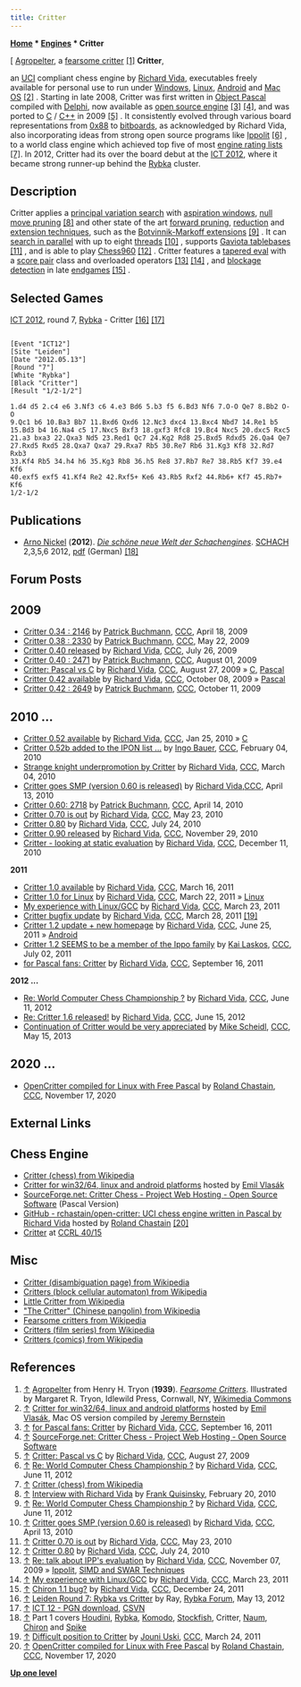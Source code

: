 ```yaml
---
title: Critter
---
```

**[Home](Home "Home") * [Engines](Engines "Engines") * Critter**

\[ [Agropelter](https://en.wikipedia.org/wiki/Agropelter), a [fearsome critter](https://en.wikipedia.org/wiki/Fearsome_critters) <a id="cite-note-1" href="#cite-ref-1">[1]</a>
**Critter**,

an [UCI](UCI "UCI") compliant chess engine by [Richard Vida](Richard_Vida "Richard Vida"), executables freely available for personal use to run under [Windows](Windows "Windows"), [Linux](Linux "Linux"), [Android](Android "Android") and [Mac OS](Mac_OS "Mac OS") <a id="cite-note-2" href="#cite-ref-2">[2]</a> . Starting in late 2008, Critter was first written in [Object Pascal](Pascal "Pascal") compiled with [Delphi](Delphi "Delphi"), now available as [open source engine](Category:Open_Source "Category:Open Source") <a id="cite-note-3" href="#cite-ref-3">[3]</a> <a id="cite-note-4" href="#cite-ref-4">[4]</a>, and was ported to [C](C "C") / [C++](Cpp "Cpp") in 2009 <a id="cite-note-5" href="#cite-ref-5">[5]</a> . It consistently evolved through various board representations from [0x88](0x88 "0x88") to [bitboards](Bitboards "Bitboards"), as acknowledged by Richard Vida, also incorporating ideas from strong open source programs like [Ippolit](Ippolit "Ippolit") <a id="cite-note-6" href="#cite-ref-6">[6]</a> , to a world class engine which achieved top five of most [engine rating lists](Engine_Rating_Lists "Engine Rating Lists") <a id="cite-note-7" href="#cite-ref-7">[7]</a>. In 2012, Critter had its over the board debut at the [ICT 2012](ICT_2012 "ICT 2012"), where it became strong runner-up behind the [Rybka](Rybka "Rybka") cluster.

## Description

Critter applies a [principal variation search](Principal_Variation_Search "Principal Variation Search") with [aspiration windows](Aspiration_Windows "Aspiration Windows"), [null move pruning](Null_Move_Pruning "Null Move Pruning") <a id="cite-note-8" href="#cite-ref-8">[8]</a> and other state of the art [forward pruning](Pruning "Pruning"), [reduction](Reductions "Reductions") and [extension techniques](Extensions "Extensions"), such as the [Botvinnik-Markoff extensions](Botvinnik-Markoff_Extension "Botvinnik-Markoff Extension") <a id="cite-note-9" href="#cite-ref-9">[9]</a> . It can [search in parallel](Parallel_Search "Parallel Search") with up to eight [threads](Thread "Thread") <a id="cite-note-10" href="#cite-ref-10">[10]</a> , supports [Gaviota tablebases](Gaviota_Tablebases "Gaviota Tablebases") <a id="cite-note-11" href="#cite-ref-11">[11]</a> , and is able to play [Chess960](Chess960 "Chess960") <a id="cite-note-12" href="#cite-ref-12">[12]</a> . Critter features a [tapered eval](Tapered_Eval "Tapered Eval") with a [score pair](Score "Score") class and overloaded operators <a id="cite-note-13" href="#cite-ref-13">[13]</a> <a id="cite-note-14" href="#cite-ref-14">[14]</a> , and [blockage detection](Blockage_Detection "Blockage Detection") in late [endgames](Endgame "Endgame") <a id="cite-note-15" href="#cite-ref-15">[15]</a> .

## Selected Games

[ICT 2012](ICT_2012 "ICT 2012"), round 7, [Rybka](Rybka "Rybka") - Critter <a id="cite-note-16" href="#cite-ref-16">[16]</a> <a id="cite-note-17" href="#cite-ref-17">[17]</a>

```

[Event "ICT12"]
[Site "Leiden"]
[Date "2012.05.13"]
[Round "7"]
[White "Rybka"]
[Black "Critter"]
[Result "1/2-1/2"]

1.d4 d5 2.c4 e6 3.Nf3 c6 4.e3 Bd6 5.b3 f5 6.Bd3 Nf6 7.O-O Qe7 8.Bb2 O-O
9.Qc1 b6 10.Ba3 Bb7 11.Bxd6 Qxd6 12.Nc3 dxc4 13.Bxc4 Nbd7 14.Re1 b5
15.Bd3 b4 16.Na4 c5 17.Nxc5 Bxf3 18.gxf3 Rfc8 19.Bc4 Nxc5 20.dxc5 Rxc5
21.a3 bxa3 22.Qxa3 Nd5 23.Red1 Qc7 24.Kg2 Rd8 25.Bxd5 Rdxd5 26.Qa4 Qe7
27.Rxd5 Rxd5 28.Qxa7 Qxa7 29.Rxa7 Rb5 30.Re7 Rb6 31.Kg3 Kf8 32.Rd7 Rxb3
33.Kf4 Rb5 34.h4 h6 35.Kg3 Rb8 36.h5 Re8 37.Rb7 Re7 38.Rb5 Kf7 39.e4 Kf6
40.exf5 exf5 41.Kf4 Re2 42.Rxf5+ Ke6 43.Rb5 Rxf2 44.Rb6+ Kf7 45.Rb7+ Kf6
1/2-1/2

```

## Publications

- [Arno Nickel](Arno_Nickel "Arno Nickel") (**2012**). *[Die schöne neue Welt der Schachengines](http://www.edition-marco-shop.de/epages/64079634.sf/de_DE/?ObjectPath=/Shops/64079634/Categories/Schachgeschehen/Computerschach)*. [SCHACH](http://www.zeitschriftschach.de/) 2,3,5,6 2012, [pdf](http://www.edition-marco-shop.de/WebRoot/Store14/Shops/64079634/5177/F0A3/C389/D0DD/3A71/C0A8/2935/25F6/Die_schoene_neue_Welt_der_Schachengines.pdf) (German) <a id="cite-note-18" href="#cite-ref-18">[18]</a>

## Forum Posts

## 2009

- [Critter 0.34 : 2146](http://www.talkchess.com/forum/viewtopic.php?t=27504) by [Patrick Buchmann](Patrick_Buchmann "Patrick Buchmann"), [CCC](CCC "CCC"), April 18, 2009
- [Critter 0.38 : 2330](http://www.talkchess.com/forum/viewtopic.php?t=28064) by [Patrick Buchmann](Patrick_Buchmann "Patrick Buchmann"), [CCC](CCC "CCC"), May 22, 2009
- [Critter 0.40 released](http://www.talkchess.com/forum/viewtopic.php?t=29114) by [Richard Vida](Richard_Vida "Richard Vida"), [CCC](CCC "CCC"), July 26, 2009
- [Critter 0.40 : 2471](http://www.talkchess.com/forum/viewtopic.php?t=29199) by [Patrick Buchmann](Patrick_Buchmann "Patrick Buchmann"), [CCC](CCC "CCC"), August 01, 2009
- [Critter: Pascal vs C](http://www.talkchess.com/forum/viewtopic.php?t=29562) by [Richard Vida](Richard_Vida "Richard Vida"), [CCC](CCC "CCC"), August 27, 2009 » [C](C "C"), [Pascal](Pascal "Pascal")
- [Critter 0.42 available](http://www.talkchess.com/forum/viewtopic.php?t=30053) by [Richard Vida](Richard_Vida "Richard Vida"), [CCC](CCC "CCC"), October 08, 2009 » [Pascal](Pascal "Pascal")
- [Critter 0.42 : 2649](http://www.talkchess.com/forum/viewtopic.php?t=30093) by [Patrick Buchmann](Patrick_Buchmann "Patrick Buchmann"), [CCC](CCC "CCC"), October 11, 2009

## 2010 ...

- [Critter 0.52 available](http://www.talkchess.com/forum/viewtopic.php?t=32030) by [Richard Vida](Richard_Vida "Richard Vida"), [CCC](CCC "CCC"), Jan 25, 2010 » [C](C "C")
- [Critter 0.52b added to the IPON list ...](http://www.talkchess.com/forum/viewtopic.php?t=32370) by [Ingo Bauer](Ingo_Bauer "Ingo Bauer"), [CCC](CCC "CCC"), February 04, 2010
- [Strange knight underpromotion by Critter](http://www.talkchess.com/forum/viewtopic.php?topic_view=threads&p=335316&t=33059) by [Richard Vida](Richard_Vida "Richard Vida"), [CCC](CCC "CCC"), March 04, 2010
- [Critter goes SMP (version 0.60 is released)](http://www.talkchess.com/forum/viewtopic.php?t=33774) by [Richard Vida](Richard_Vida "Richard Vida"),[CCC](CCC "CCC"), April 13, 2010
- [Critter 0.60: 2718](http://www.talkchess.com/forum/viewtopic.php?t=33801) by [Patrick Buchmann](Patrick_Buchmann "Patrick Buchmann"), [CCC](CCC "CCC"), April 14, 2010
- [Critter 0.70 is out](http://www.talkchess.com/forum/viewtopic.php?t=34470) by [Richard Vida](Richard_Vida "Richard Vida"), [CCC](CCC "CCC"), May 23, 2010
- [Critter 0.80](http://www.talkchess.com/forum/viewtopic.php?t=35565) by [Richard Vida](Richard_Vida "Richard Vida"), [CCC](CCC "CCC"), July 24, 2010
- [Critter 0.90 released](http://www.talkchess.com/forum/viewtopic.php?t=36854) by [Richard Vida](Richard_Vida "Richard Vida"), [CCC](CCC "CCC"), November 29, 2010
- [Critter - looking at static evaluation](http://www.talkchess.com/forum/viewtopic.php?t=37041) by [Richard Vida](Richard_Vida "Richard Vida"), [CCC](CCC "CCC"), December 11, 2010

**2011**

- [Critter 1.0 available](http://www.talkchess.com/forum/viewtopic.php?t=38435) by [Richard Vida](Richard_Vida "Richard Vida"), [CCC](CCC "CCC"), March 16, 2011
- [Critter 1.0 for Linux](http://www.talkchess.com/forum/viewtopic.php?t=38515) by [Richard Vida](Richard_Vida "Richard Vida"), [CCC](CCC "CCC"), March 22, 2011 » [Linux](Linux "Linux")
- [My experience with Linux/GCC](http://www.talkchess.com/forum/viewtopic.php?t=38523) by [Richard Vida](Richard_Vida "Richard Vida"), [CCC](CCC "CCC"), March 23, 2011
- [Critter bugfix update](http://www.talkchess.com/forum/viewtopic.php?t=38575) by [Richard Vida](Richard_Vida "Richard Vida"), [CCC](CCC "CCC"), March 28, 2011 <a id="cite-note-19" href="#cite-ref-19">[19]</a>
- [Critter 1.2 update + new homepage](http://www.talkchess.com/forum/viewtopic.php?t=39488) by [Richard Vida](Richard_Vida "Richard Vida"), [CCC](CCC "CCC"), June 25, 2011 » [Android](Android "Android")
- [Critter 1.2 SEEMS to be a member of the Ippo family](http://www.talkchess.com/forum/viewtopic.php?t=39577) by [Kai Laskos](Kai_Laskos "Kai Laskos"), [CCC](CCC "CCC"), July 02, 2011
- [for Pascal fans: Critter](http://www.talkchess.com/forum/viewtopic.php?t=40414) by [Richard Vida](Richard_Vida "Richard Vida"), [CCC](CCC "CCC"), September 16, 2011

**2012 ...**

- [Re: World Computer Chess Championship ?](http://www.talkchess.com/forum/viewtopic.php?topic_view=threads&p=468701&t=44000) by [Richard Vida](Richard_Vida "Richard Vida"), [CCC](CCC "CCC"), June 11, 2012
- [Re: Critter 1.6 released!](http://www.talkchess.com/forum/viewtopic.php?topic_view=threads&p=469334&t=44065) by [Richard Vida](Richard_Vida "Richard Vida"), [CCC](CCC "CCC"), June 15, 2012
- [Continuation of Critter would be very appreciated](http://www.talkchess.com/forum/viewtopic.php?t=48010) by [Mike Scheidl](index.php?title=Michael_Scheidl&action=edit&redlink=1 "Michael Scheidl (page does not exist)"), [CCC](CCC "CCC"), May 15, 2013

## 2020 ...

- [OpenCritter compiled for Linux with Free Pascal](http://www.talkchess.com/forum3/viewtopic.php?f=2&t=75850) by [Roland Chastain](Roland_Chastain "Roland Chastain"), [CCC](CCC "CCC"), November 17, 2020

## External Links

## Chess Engine

- [Critter (chess) from Wikipedia](https://en.wikipedia.org/wiki/Critter_%28chess%29)
- [Critter for win32/64, linux and android platforms](http://www.vlasak.biz/critter/) hosted by [Emil Vlasák](index.php?title=Emil_Vlas%C3%A1k&action=edit&redlink=1 "Emil Vlasák (page does not exist)")
- [SourceForge.net: Critter Chess - Project Web Hosting - Open Source Software](https://sourceforge.net/projects/critterchess/) (Pascal Version)
- [GitHub - rchastain/open-critter: UCI chess engine written in Pascal by Richard Vida](https://github.com/rchastain/open-critter) hosted by [Roland Chastain](Roland_Chastain "Roland Chastain") <a id="cite-note-20" href="#cite-ref-20">[20]</a>
- [Critter](http://www.computerchess.org.uk/ccrl/4040/cgi/compare_engines.cgi?family=Critter&print=Rating+list&print=Results+table&print=LOS+table&print=Ponder+hit+table&print=Eval+difference+table&print=Comopp+gamenum+table&print=Overlap+table&print=Score+with+common+opponents) at [CCRL 40/15](CCRL "CCRL")

## Misc

- [Critter (disambiguation page) from Wikipedia](https://en.wikipedia.org/wiki/Critter)
- [Critters (block cellular automaton) from Wikipedia](<https://en.wikipedia.org/wiki/Critters_(block_cellular_automaton)>)
- [Little Critter from Wikipedia](https://en.wikipedia.org/wiki/Mercer_Mayer_bibliography#Little_Critter_related_books)
- ["The Critter" (Chinese pangolin) from Wikipedia](https://en.wikipedia.org/wiki/Chinese_pangolin#%22The_Critter%22)
- [Fearsome critters from Wikipedia](https://en.wikipedia.org/wiki/Fearsome_critters)
- [Critters (film series) from Wikipedia](<https://en.wikipedia.org/wiki/Critters_(film_series)>)
- [Critters (comics) from Wikipedia](<https://en.wikipedia.org/wiki/Critters_(comics)>)

## References

1. <a id="cite-ref-1" href="#cite-note-1">↑</a> [Agropelter](https://en.wikipedia.org/wiki/Agropelter) from Henry H. Tryon (**1939**). *[Fearsome Critters](http://www.lumberwoods.com/fearsome_critters.htm)*. Illustrated by Margaret R. Tryon, Idlewild Press, Cornwall, NY, [Wikimedia Commons](https://en.wikipedia.org/wiki/Wikimedia_Commons)
1. <a id="cite-ref-2" href="#cite-note-2">↑</a> [Critter for win32/64, linux and android platforms](http://www.vlasak.biz/critter/) hosted by [Emil Vlasák](index.php?title=Emil_Vlas%C3%A1k&action=edit&redlink=1 "Emil Vlasák (page does not exist)"), Mac OS version compiled by [Jeremy Bernstein](Jeremy_Bernstein "Jeremy Bernstein")
1. <a id="cite-ref-3" href="#cite-note-3">↑</a> [for Pascal fans: Critter](http://www.talkchess.com/forum/viewtopic.php?t=40414) by [Richard Vida](Richard_Vida "Richard Vida"), [CCC](CCC "CCC"), September 16, 2011
1. <a id="cite-ref-4" href="#cite-note-4">↑</a> [SourceForge.net: Critter Chess - Project Web Hosting - Open Source Software](http://critterchess.sourceforge.net/)
1. <a id="cite-ref-5" href="#cite-note-5">↑</a> [Critter: Pascal vs C](http://www.talkchess.com/forum/viewtopic.php?t=29562) by [Richard Vida](Richard_Vida "Richard Vida"), [CCC](CCC "CCC"), August 27, 2009
1. <a id="cite-ref-6" href="#cite-note-6">↑</a> [Re: World Computer Chess Championship ?](http://www.talkchess.com/forum/viewtopic.php?topic_view=threads&p=468701&t=44000) by [Richard Vida](Richard_Vida "Richard Vida"), [CCC](CCC "CCC"), June 11, 2012
1. <a id="cite-ref-7" href="#cite-note-7">↑</a> [Critter (chess) from Wikipedia](https://en.wikipedia.org/wiki/Critter_%28chess%29)
1. <a id="cite-ref-8" href="#cite-note-8">↑</a> [Interview with Richard Vida](http://www.schach-welt.de/interviews/richard-vida) by [Frank Quisinsky](Frank_Quisinsky "Frank Quisinsky"), February 20, 2010
1. <a id="cite-ref-9" href="#cite-note-9">↑</a> [Re: World Computer Chess Championship ?](http://www.talkchess.com/forum/viewtopic.php?topic_view=threads&p=468701&t=44000) by [Richard Vida](Richard_Vida "Richard Vida"), [CCC](CCC "CCC"), June 11, 2012
1. <a id="cite-ref-10" href="#cite-note-10">↑</a> [Critter goes SMP (version 0.60 is released)](http://www.talkchess.com/forum/viewtopic.php?t=33774) by [Richard Vida](Richard_Vida "Richard Vida"), [CCC](CCC "CCC"), April 13, 2010
1. <a id="cite-ref-11" href="#cite-note-11">↑</a> [Critter 0.70 is out](http://www.talkchess.com/forum/viewtopic.php?t=34470&) by [Richard Vida](Richard_Vida "Richard Vida"), [CCC](CCC "CCC"), May 23, 2010
1. <a id="cite-ref-12" href="#cite-note-12">↑</a> [Critter 0.80](http://www.talkchess.com/forum/viewtopic.php?t=35565) by [Richard Vida](Richard_Vida "Richard Vida"), [CCC](CCC "CCC"), July 24, 2010
1. <a id="cite-ref-13" href="#cite-note-13">↑</a> [Re: talk about IPP's evaluation](http://www.talkchess.com/forum/viewtopic.php?p=301746#301746) by [Richard Vida](Richard_Vida "Richard Vida"), [CCC](CCC "CCC"), November 07, 2009 » [Ippolit](Ippolit "Ippolit"), [SIMD and SWAR Techniques](SIMD_and_SWAR_Techniques "SIMD and SWAR Techniques")
1. <a id="cite-ref-14" href="#cite-note-14">↑</a> [My experience with Linux/GCC](http://www.talkchess.com/forum/viewtopic.php?t=38523) by [Richard Vida](Richard_Vida "Richard Vida"), [CCC](CCC "CCC"), March 23, 2011
1. <a id="cite-ref-15" href="#cite-note-15">↑</a> [Chiron 1.1 bug?](http://www.talkchess.com/forum/viewtopic.php?t=41569) by [Richard Vida](Richard_Vida "Richard Vida"), [CCC](CCC "CCC"), December 24, 2011
1. <a id="cite-ref-16" href="#cite-note-16">↑</a> [Leiden Round 7: Rybka vs Critter](http://rybkaforum.net/cgi-bin/rybkaforum/topic_show.pl?tid=24906) by Ray, [Rybka Forum](Computer_Chess_Forums "Computer Chess Forums"), May 13, 2012
1. <a id="cite-ref-17" href="#cite-note-17">↑</a> [ICT 12 - PGN download](http://www.csvn.nl/index.php?option=com_docman&task=cat_view&gid=39&Itemid=26&lang=en), [CSVN](CSVN "CSVN")
1. <a id="cite-ref-18" href="#cite-note-18">↑</a> Part 1 covers [Houdini](Houdini "Houdini"), [Rybka](Rybka "Rybka"), [Komodo](Komodo "Komodo"), [Stockfish](Stockfish "Stockfish"), Critter, [Naum](Naum "Naum"), [Chiron](Chiron "Chiron") and [Spike](Spike "Spike")
1. <a id="cite-ref-19" href="#cite-note-19">↑</a> [Difficult position to Critter](http://www.talkchess.com/forum/viewtopic.php?t=38533) by [Jouni Uski](Jouni_Uski "Jouni Uski"), [CCC](CCC "CCC"), March 24, 2011
1. <a id="cite-ref-20" href="#cite-note-20">↑</a> [OpenCritter compiled for Linux with Free Pascal](http://www.talkchess.com/forum3/viewtopic.php?f=2&t=75850) by [Roland Chastain](Roland_Chastain "Roland Chastain"), [CCC](CCC "CCC"), November 17, 2020

**[Up one level](Engines "Engines")**

